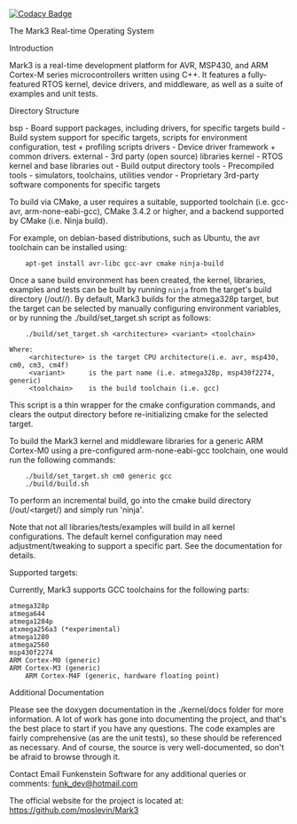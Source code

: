 
[![Codacy Badge](https://api.codacy.com/project/badge/Grade/1c6a3d96c7cd471189dc75850cde71ba)](https://app.codacy.com/app/moslevin/Mark3?utm_source=github.com&utm_medium=referral&utm_content=moslevin/Mark3&utm_campaign=Badge_Grade_Dashboard)

The Mark3 Real-time Operating System

Introduction

Mark3 is a real-time development platform for AVR, MSP430, and ARM Cortex-M series microcontrollers written using C++.
It features a fully-featured RTOS kernel, device drivers, and middleware, as well as a suite of examples and unit tests.

Directory Structure

bsp         -   Board support packages, including drivers, for specific targets
build       -   Build system support for specific targets, scripts for environment configuration, test + profiling scripts
drivers     -   Device driver framework + common drivers.
external    -   3rd party (open source) libraries
kernel      -   RTOS kernel and base libraries
out         -   Build output directory
tools       -   Precompiled tools - simulators, toolchains, utilities
vendor      -   Proprietary 3rd-party software components for specific targets

To build via CMake, a user requires a suitable, supported toolchain (i.e. gcc-avr, arm-none-eabi-gcc),
CMake 3.4.2 or higher, and a backend supported by CMake (i.e. Ninja build).

For example, on debian-based distributions, such as Ubuntu, the avr toolchain can be installed using:

        apt-get install avr-libc gcc-avr cmake ninja-build

Once a sane build environment has been created, the kernel, libraries, examples and tests can be built
by running `ninja` from the target's build directory (/out/<target>/).  By default, Mark3 builds for the
atmega328p target, but the target can be selected by manually configuring environment variables, or
by running the ./build/set_target.sh script as follows:

        ./build/set_target.sh <architecture> <variant> <toolchain>

	Where: 
         <architecture> is the target CPU architecture(i.e. avr, msp430, cm0, cm3, cm4f)
         <variant>      is the part name (i.e. atmega328p, msp430f2274, generic)
         <toolchain>    is the build toolchain (i.e. gcc)

This script is a thin wrapper for the cmake configuration commands, and clears the output directory before
re-initializing cmake for the selected target.

To build the Mark3 kernel and middleware libraries for a generic ARM Cortex-M0 using a pre-configured
arm-none-eabi-gcc toolchain, one would run the following commands:

        ./build/set_target.sh cm0 generic gcc
        ./build/build.sh

To perform an incremental build, go into the cmake build directory (/out/<target/) and simply run 'ninja'.

Note that not all libraries/tests/examples will build in all kernel configurations.  The default kernel
configuration may need adjustment/tweaking to support a specific part.  See the documentation for details.
    
Supported targets:

Currently, Mark3 supports GCC toolchains for the following parts:

	atmega328p
	atmega644
	atmega1284p
	atxmega256a3 (*experimental)
	atmega1280
	atmega2560
	msp430f2274
	ARM Cortex-M0 (generic)
	ARM Cortex-M3 (generic)
        ARM Cortex-M4F (generic, hardware floating point)

Additional Documentation

Please see the doxygen documentation in the ./kernel/docs folder for more information.   A lot of work has gone
into documenting the project, and that's the best place to start if you have any questions.  The code examples
are fairly comprehensive (as are the unit tests), so these should be referenced as necessary.  And of course,
the source is very well-documented, so don't be afraid to browse through it.

Contact
Email Funkenstein Software for any additional queries or comments:
        funk_dev@hotmail.com

The official website for the project is located at:
        https://github.com/moslevin/Mark3
